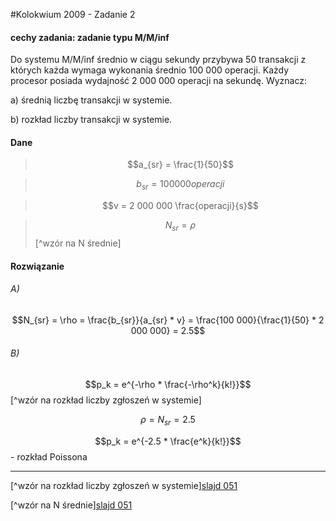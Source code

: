 #Kolokwium 2009 - Zadanie 2

#### cechy zadania: zadanie typu M/M/inf

Do systemu M/M/inf średnio w ciągu sekundy przybywa 50 transakcji z których każda wymaga wykonania średnio 100 000 operacji.
Każdy procesor posiada wydajność 2 000 000 operacji na sekundę. Wyznacz:

a) średnią liczbę transakcji w systemie.

b) rozkład liczby transakcji w systemie.

#### Dane

> $$a_{sr} = \frac{1}{50}$$ 

> $$b_{sr} = 100 000 operacji$$ 

> $$v = 2 000 000 \frac{operacji}{s}$$
 
> $$N_{sr} = \rho$$ [^wzór na N średnie]

#### Rozwiązanie
 
###### A)

$$N_{sr} = \rho = \frac{b_{sr}}{a_{sr} * v} = \frac{100 000}{\frac{1}{50} * 2 000 000} = 2.5$$

###### B)

$$p_k = e^{-\rho * \frac{-\rho^k}{k!}}$$ [^wzór na rozkład liczby zgłoszeń w systemie]

$$\rho = N_{sr} = 2.5$$ 

$$p_k = e^{-2.5 * \frac{e^k}{k!}}$$ - rozkład Poissona

----
[^wzór na rozkład liczby zgłoszeń w systemie][slajd 051](../../../../materialy/wyklad/051/slide.html)

[^wzór na N średnie][slajd 051](../../../../materialy/wyklad/051/slide.html)